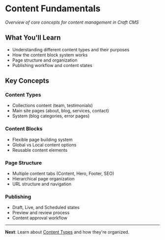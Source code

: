 # Content Fundamentals

*Overview of core concepts for content management in Craft CMS*

## What You'll Learn

- Understanding different content types and their purposes
- How the content block system works
- Page structure and organization
- Publishing workflow and content states

## Key Concepts

### Content Types
- Collections content (team, testimonials)
- Main site pages (about, blog, services, contact)
- System (blog categories, error pages)

### Content Blocks
- Flexible page building system
- Global vs Local content options
- Reusable content elements

### Page Structure
- Multiple content tabs (Content, Hero, Footer, SEO)
- Hierarchical page organization
- URL structure and navigation

### Publishing
- Draft, Live, and Scheduled states
- Preview and review process
- Content approval workflow

---

**Next**: Learn about [Content Types](content-types.md) and how they're organized.